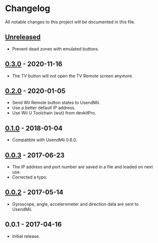 # Changelog

All notable changes to this project will be documented in this file.

## [Unreleased]

- Prevent dead zones with emulated buttons.

## [0.3.0] - 2020-11-16

- The TV button will not open the TV Remote screen anymore.

## [0.2.0] - 2020-01-05

- Send Wii Remote button states to UsendMii.
- Use a better default IP address.
- Use Wii U Toolchain (wut) from devkitPro.

## [0.1.0] - 2018-01-04

- Compatible with UsendMii 0.6.0.

## [0.0.3] - 2017-06-23

- The IP address and port number are saved in a file and loaded on next use.
- Corrected a typo.

## [0.0.2] - 2017-05-14

- Gyroscope, angle, accelerometer and direction data are sent to UsendMii.

## 0.0.1 - 2017-04-16

- Initial release.

[unreleased]: https://github.com/Crayon2000/UsendMii-Client/compare/v0.3.0...HEAD
[0.3.0]: https://github.com/Crayon2000/UsendMii-Client/compare/v0.2.0...v0.3.0
[0.2.0]: https://github.com/Crayon2000/UsendMii-Client/compare/v0.1.0...v0.2.0
[0.1.0]: https://github.com/Crayon2000/UsendMii-Client/compare/v0.0.3...v0.1.0
[0.0.3]: https://github.com/Crayon2000/UsendMii-Client/compare/v0.0.2...v0.0.3
[0.0.2]: https://github.com/Crayon2000/UsendMii-Client/compare/v0.0.1...v0.0.2
